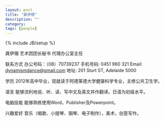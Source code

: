 ```yaml
---
layout: post
title: "龚伊翎"
description: ""
category: 
tags: [people]
---
```

{% include JB/setup %}


龚伊翎 
艺术团团长秘书
代理办公室主任

联系方式
办公号码：（08）70739237
手机号码:  0451 960 321
Email: dynamismdance@gmail.com
地址: 201 Sturt ST, Adelaide 5000

学历
2012年高中毕业，现就读于阿德莱德大学健康科学专业，主修公共卫生学。

语言
能够流利地说、听、读、写中文及英文并作翻译。日语为初级水平。

电脑技能
能够熟练使用Word，Publisher及Powerpoint。

兴趣爱好
音乐（唱歌、小提琴、钢琴、电子制作），美术，创意写作。
